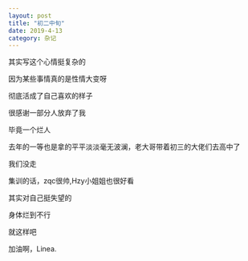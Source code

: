 ```yaml
---
layout: post
title: "初二中旬"
date: 2019-4-13
category: 杂记
---
```

其实写这个心情挺复杂的

因为某些事情真的是性情大变呀

彻底活成了自己喜欢的样子

很感谢一部分人放弃了我

毕竟一个烂人

去年的一等也是拿的平平淡淡毫无波澜，老大哥带着初三的大佬们去高中了

我们没走

集训的话，zqc很帅,Hzy小姐姐也很好看

其实对自己挺失望的

身体烂到不行

就这样吧

加油啊，Linea.
